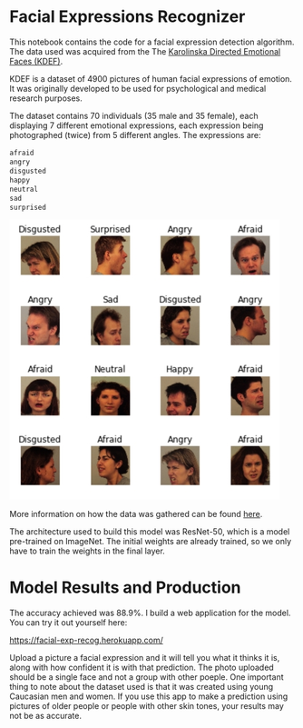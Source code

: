 # Facial Expressions Recognizer

This notebook contains the code for a facial expression detection algorithm. The data used was acquired from the The [Karolinska Directed Emotional Faces (KDEF)](http://kdef.se/home/aboutKDEF.html).

KDEF is a dataset of 4900 pictures of human facial expressions of emotion. It was originally developed to be used for psychological and medical research purposes.

The dataset contains 70 individuals (35 male and 35 female), each displaying 7 different emotional expressions, each expression being photographed (twice) from 5 different angles. The expressions are:

    afraid
    angry
    disgusted
    happy
    neutral
    sad
    surprised
    
<img src="https://github.com/mlsmall/Facial-Expression-Recognition/blob/master/image.jpg" width="477"/>
   
More information on how the data was gathered can be found [here](http://kdef.se/home/aboutKDEF.html).

The architecture used to build this model was ResNet-50, which is a model pre-trained on ImageNet. The initial weights are already trained, so we only have to train the weights in the final layer.

# Model Results and Production

The accuracy achieved was 88.9%. I build a web application for the model. You can try it out yourself here: 

https://facial-exp-recog.herokuapp.com/

Upload a picture a facial expression and it will tell you what it thinks it is, along with how confident it is with that prediction. The photo uploaded should be a single face and not a group with other poeple. One important thing to note about the dataset used is that it was created using young Caucasian men and women. If you use this app to make a prediction using pictures of older people or people with other skin tones, your results may not be as accurate.

